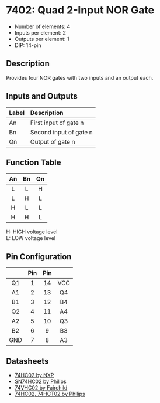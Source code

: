# 7402: Quad 2-Input NOR Gate

* Number of elements: 4
* Inputs per element: 2
* Outputs per element: 1
* DIP: 14-pin

## Description

Provides four NOR gates with two inputs and an output each.

## Inputs and Outputs

| Label | Description            |
|:----- |:-----------------------|
| An    | First input of gate n  |
| Bn    | Second input of gate n |
| Qn    | Output of gate n       |

## Function Table

| An  | Bn  | Qn  |
|:---:|:---:|:---:|
| L   | L   | H   |
| L   | H   | L   |
| H   | L   | L   |
| H   | H   | L   |

H: HIGH voltage level  
L: LOW voltage level

## Pin Configuration

|     | Pin | Pin |     |
|:---:|:---:|:---:|:---:|
| Q1  |   1 |  14 | VCC |
| A1  |   2 |  13 | Q4  |
| B1  |   3 |  12 | B4  |
| Q2  |   4 |  11 | A4  |
| A2  |   5 |  10 | Q3  |
| B2  |   6 |   9 | B3  |
| GND |   7 |   8 | A3  |

## Datasheets

* [74HC02 by NXP](http://www.nxp.com/documents/data_sheet/74HC_HCT02.pdf)
* [SN74HC02 by Philips](http://www.farnell.com/datasheets/1965584.pdf)
* [74VHC02 by Fairchild](https://www.fairchildsemi.com/datasheets/74/74VHC02.pdf)
* [74HC02, 74HCT02 by Philips](http://www.micropik.com/PDF/74HC02_HCT02_CNV_2%5B1%5D.pdf)
